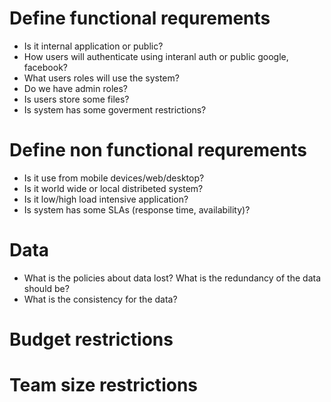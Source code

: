 # Define functional requrements
* Is it internal application or public?
* How users will authenticate using interanl auth or public google, facebook?
* What users roles will use the system?
* Do we have admin roles?
* Is users store some files?
* Is system has some goverment restrictions?


# Define non functional requrements
* Is it use from mobile devices/web/desktop?
* Is it world wide or local distribeted system? 
* Is it low/high load intensive application?
* Is system has some SLAs (response time, availability)?

# Data
* What is the policies about data lost? What is the redundancy of the data should be?
* What is the consistency for the data?

# Budget restrictions
# Team size restrictions


